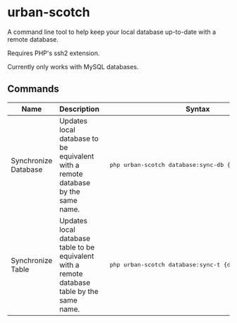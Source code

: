 # urban-scotch

A command line tool to help keep your local database up-to-date with a remote database.

Requires PHP's ssh2 extension.

Currently only works with MySQL databases.

<h2>Commands</h2>
<table>
    <thead>
        <tr>
            <th>Name</th>
            <th>Description</th>
            <th>Syntax</th>
        </tr>
    </thead>
    <tbody>
        <tr>
            <td>Synchronize Database</td>
            <td>Updates local database to be equivalent with a remote database by the same name.</td>
            <td><pre> php urban-scotch database:sync-db {database} </pre></td>
        </tr>
        <tr>
            <td>Synchronize Table</td>
            <td>Updates local database table to be equivalent with a remote database table by the same name.</td>
            <td><pre> php urban-scotch database:sync-t {database} {table} </pre></td>
        </tr>
    </tbody>
</table>

